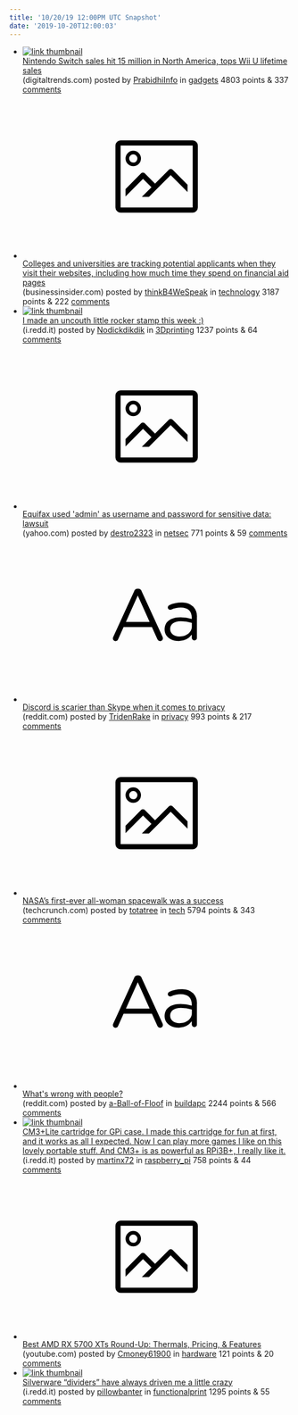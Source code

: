 ```yaml
---
title: '10/20/19 12:00PM UTC Snapshot'
date: '2019-10-20T12:00:03'
---
```

<ul>
<li><a href='https://www.digitaltrends.com/gaming/nintendo-switch-sales-north-america-15-million'><img src='https://b.thumbs.redditmedia.com/xuMB3GWD_fSJpfDA29Jhp0CYwK4TaSArRqWiq4U9aFE.jpg' alt='link thumbnail'></a><div><div class='linkTitle'><a href='https://www.digitaltrends.com/gaming/nintendo-switch-sales-north-america-15-million'>Nintendo Switch sales hit 15 million in North America, tops Wii U lifetime sales</a></div>(digitaltrends.com) posted by <a href='https://www.reddit.com/user/PrabidhiInfo'>PrabidhiInfo</a> in <a href='https://www.reddit.com/r/gadgets'>gadgets</a> 4803 points & 337 <a href='https://www.reddit.com/r/gadgets/comments/dkf5d6/nintendo_switch_sales_hit_15_million_in_north/'>comments</a></div></li>

<li><a href='https://www.businessinsider.com/colleges-universities-websites-track-web-activity-of-potential-applicants-report-2019-10'><svg version='1.1' viewBox='-34 -14 104 64' preserveAspectRatio='xMidYMid meet' xmlns='http://www.w3.org/2000/svg' xmlns:xlink='http://www.w3.org/1999/xlink'>
    <title>link thumbnail</title>
    <path d='M32,4H4A2,2,0,0,0,2,6V30a2,2,0,0,0,2,2H32a2,2,0,0,0,2-2V6A2,2,0,0,0,32,4ZM4,30V6H32V30Z'></path>
    <path d='M8.92,14a3,3,0,1,0-3-3A3,3,0,0,0,8.92,14Zm0-4.6A1.6,1.6,0,1,1,7.33,11,1.6,1.6,0,0,1,8.92,9.41Z'></path>
    <path d='M22.78,15.37l-5.4,5.4-4-4a1,1,0,0,0-1.41,0L5.92,22.9v2.83l6.79-6.79L16,22.18l-3.75,3.75H15l8.45-8.45L30,24V21.18l-5.81-5.81A1,1,0,0,0,22.78,15.37Z'></path>
</svg></a><div><div class='linkTitle'><a href='https://www.businessinsider.com/colleges-universities-websites-track-web-activity-of-potential-applicants-report-2019-10'>Colleges and universities are tracking potential applicants when they visit their websites, including how much time they spend on financial aid pages</a></div>(businessinsider.com) posted by <a href='https://www.reddit.com/user/thinkB4WeSpeak'>thinkB4WeSpeak</a> in <a href='https://www.reddit.com/r/technology'>technology</a> 3187 points & 222 <a href='https://www.reddit.com/r/technology/comments/dkeprg/colleges_and_universities_are_tracking_potential/'>comments</a></div></li>

<li><a href='https://i.redd.it/jjl1lncixkt31.jpg'><img src='https://b.thumbs.redditmedia.com/D67ld_zBKQAaoFJNpJFMUylImBqMpTtm9yl-TZc655s.jpg' alt='link thumbnail'></a><div><div class='linkTitle'><a href='https://i.redd.it/jjl1lncixkt31.jpg'>I made an uncouth little rocker stamp this week :)</a></div>(i.redd.it) posted by <a href='https://www.reddit.com/user/Nodickdikdik'>Nodickdikdik</a> in <a href='https://www.reddit.com/r/3Dprinting'>3Dprinting</a> 1237 points & 64 <a href='https://www.reddit.com/r/3Dprinting/comments/dkbauu/i_made_an_uncouth_little_rocker_stamp_this_week/'>comments</a></div></li>

<li><a href='https://www.yahoo.com/finance/news/equifax-password-username-admin-lawsuit-201118316.html'><svg version='1.1' viewBox='-34 -14 104 64' preserveAspectRatio='xMidYMid meet' xmlns='http://www.w3.org/2000/svg' xmlns:xlink='http://www.w3.org/1999/xlink'>
    <title>link thumbnail</title>
    <path d='M32,4H4A2,2,0,0,0,2,6V30a2,2,0,0,0,2,2H32a2,2,0,0,0,2-2V6A2,2,0,0,0,32,4ZM4,30V6H32V30Z'></path>
    <path d='M8.92,14a3,3,0,1,0-3-3A3,3,0,0,0,8.92,14Zm0-4.6A1.6,1.6,0,1,1,7.33,11,1.6,1.6,0,0,1,8.92,9.41Z'></path>
    <path d='M22.78,15.37l-5.4,5.4-4-4a1,1,0,0,0-1.41,0L5.92,22.9v2.83l6.79-6.79L16,22.18l-3.75,3.75H15l8.45-8.45L30,24V21.18l-5.81-5.81A1,1,0,0,0,22.78,15.37Z'></path>
</svg></a><div><div class='linkTitle'><a href='https://www.yahoo.com/finance/news/equifax-password-username-admin-lawsuit-201118316.html'>Equifax used 'admin' as username and password for sensitive data: lawsuit</a></div>(yahoo.com) posted by <a href='https://www.reddit.com/user/destro2323'>destro2323</a> in <a href='https://www.reddit.com/r/netsec'>netsec</a> 771 points & 59 <a href='https://www.reddit.com/r/netsec/comments/dkbiah/equifax_used_admin_as_username_and_password_for/'>comments</a></div></li>

<li><a href='https://www.reddit.com/r/privacy/comments/dka63e/discord_is_scarier_than_skype_when_it_comes_to/'><svg version='1.1' viewBox='-34 -12 104 64' preserveAspectRatio='xMidYMid slice' xmlns='http://www.w3.org/2000/svg' xmlns:xlink='http://www.w3.org/1999/xlink'>
    <title>text link thumbnail</title>
    <path d='M12.19,8.84a1.45,1.45,0,0,0-1.4-1h-.12a1.46,1.46,0,0,0-1.42,1L1.14,26.56a1.29,1.29,0,0,0-.14.59,1,1,0,0,0,1,1,1.12,1.12,0,0,0,1.08-.77l2.08-4.65h11l2.08,4.59a1.24,1.24,0,0,0,1.12.83,1.08,1.08,0,0,0,1.08-1.08,1.64,1.64,0,0,0-.14-.57ZM6.08,20.71l4.59-10.22,4.6,10.22Z'>
    </path>
    <path d='M32.24,14.78A6.35,6.35,0,0,0,27.6,13.2a11.36,11.36,0,0,0-4.7,1,1,1,0,0,0-.58.89,1,1,0,0,0,.94.92,1.23,1.23,0,0,0,.39-.08,8.87,8.87,0,0,1,3.72-.81c2.7,0,4.28,1.33,4.28,3.92v.5a15.29,15.29,0,0,0-4.42-.61c-3.64,0-6.14,1.61-6.14,4.64v.05c0,2.95,2.7,4.48,5.37,4.48a6.29,6.29,0,0,0,5.19-2.48V26.9a1,1,0,0,0,1,1,1,1,0,0,0,1-1.06V19A5.71,5.71,0,0,0,32.24,14.78Zm-.56,7.7c0,2.28-2.17,3.89-4.81,3.89-1.94,0-3.61-1.06-3.61-2.86v-.06c0-1.8,1.5-3,4.2-3a15.2,15.2,0,0,1,4.22.61Z'>
    </path>
</svg></a><div><div class='linkTitle'><a href='https://www.reddit.com/r/privacy/comments/dka63e/discord_is_scarier_than_skype_when_it_comes_to/'>Discord is scarier than Skype when it comes to privacy</a></div>(reddit.com) posted by <a href='https://www.reddit.com/user/TridenRake'>TridenRake</a> in <a href='https://www.reddit.com/r/privacy'>privacy</a> 993 points & 217 <a href='https://www.reddit.com/r/privacy/comments/dka63e/discord_is_scarier_than_skype_when_it_comes_to/'>comments</a></div></li>

<li><a href='https://techcrunch.com/2019/10/18/watch-nasas-first-ever-all-woman-spacewalk-live/'><svg version='1.1' viewBox='-34 -14 104 64' preserveAspectRatio='xMidYMid meet' xmlns='http://www.w3.org/2000/svg' xmlns:xlink='http://www.w3.org/1999/xlink'>
    <title>link thumbnail</title>
    <path d='M32,4H4A2,2,0,0,0,2,6V30a2,2,0,0,0,2,2H32a2,2,0,0,0,2-2V6A2,2,0,0,0,32,4ZM4,30V6H32V30Z'></path>
    <path d='M8.92,14a3,3,0,1,0-3-3A3,3,0,0,0,8.92,14Zm0-4.6A1.6,1.6,0,1,1,7.33,11,1.6,1.6,0,0,1,8.92,9.41Z'></path>
    <path d='M22.78,15.37l-5.4,5.4-4-4a1,1,0,0,0-1.41,0L5.92,22.9v2.83l6.79-6.79L16,22.18l-3.75,3.75H15l8.45-8.45L30,24V21.18l-5.81-5.81A1,1,0,0,0,22.78,15.37Z'></path>
</svg></a><div><div class='linkTitle'><a href='https://techcrunch.com/2019/10/18/watch-nasas-first-ever-all-woman-spacewalk-live/'>NASA’s first-ever all-woman spacewalk was a success</a></div>(techcrunch.com) posted by <a href='https://www.reddit.com/user/totatree'>totatree</a> in <a href='https://www.reddit.com/r/tech'>tech</a> 5794 points & 343 <a href='https://www.reddit.com/r/tech/comments/dk337m/nasas_firstever_allwoman_spacewalk_was_a_success/'>comments</a></div></li>

<li><a href='https://www.reddit.com/r/buildapc/comments/dk3304/whats_wrong_with_people/'><svg version='1.1' viewBox='-34 -12 104 64' preserveAspectRatio='xMidYMid slice' xmlns='http://www.w3.org/2000/svg' xmlns:xlink='http://www.w3.org/1999/xlink'>
    <title>text link thumbnail</title>
    <path d='M12.19,8.84a1.45,1.45,0,0,0-1.4-1h-.12a1.46,1.46,0,0,0-1.42,1L1.14,26.56a1.29,1.29,0,0,0-.14.59,1,1,0,0,0,1,1,1.12,1.12,0,0,0,1.08-.77l2.08-4.65h11l2.08,4.59a1.24,1.24,0,0,0,1.12.83,1.08,1.08,0,0,0,1.08-1.08,1.64,1.64,0,0,0-.14-.57ZM6.08,20.71l4.59-10.22,4.6,10.22Z'>
    </path>
    <path d='M32.24,14.78A6.35,6.35,0,0,0,27.6,13.2a11.36,11.36,0,0,0-4.7,1,1,1,0,0,0-.58.89,1,1,0,0,0,.94.92,1.23,1.23,0,0,0,.39-.08,8.87,8.87,0,0,1,3.72-.81c2.7,0,4.28,1.33,4.28,3.92v.5a15.29,15.29,0,0,0-4.42-.61c-3.64,0-6.14,1.61-6.14,4.64v.05c0,2.95,2.7,4.48,5.37,4.48a6.29,6.29,0,0,0,5.19-2.48V26.9a1,1,0,0,0,1,1,1,1,0,0,0,1-1.06V19A5.71,5.71,0,0,0,32.24,14.78Zm-.56,7.7c0,2.28-2.17,3.89-4.81,3.89-1.94,0-3.61-1.06-3.61-2.86v-.06c0-1.8,1.5-3,4.2-3a15.2,15.2,0,0,1,4.22.61Z'>
    </path>
</svg></a><div><div class='linkTitle'><a href='https://www.reddit.com/r/buildapc/comments/dk3304/whats_wrong_with_people/'>What's wrong with people?</a></div>(reddit.com) posted by <a href='https://www.reddit.com/user/a-Ball-of-Floof'>a-Ball-of-Floof</a> in <a href='https://www.reddit.com/r/buildapc'>buildapc</a> 2244 points & 566 <a href='https://www.reddit.com/r/buildapc/comments/dk3304/whats_wrong_with_people/'>comments</a></div></li>

<li><a href='https://i.redd.it/ttisg27qbjt31.jpg'><img src='https://b.thumbs.redditmedia.com/kXoDhBDvNz-OUa5BHMrYRZe60SpwIu-z6AJcVS6ke7A.jpg' alt='link thumbnail'></a><div><div class='linkTitle'><a href='https://i.redd.it/ttisg27qbjt31.jpg'>CM3+Lite cartridge for GPi case. I made this cartridge for fun at first, and it works as all I expected. Now I can play more games l like on this lovely portable stuff. And CM3+ is as powerful as RPi3B+, I really like it.</a></div>(i.redd.it) posted by <a href='https://www.reddit.com/user/martinx72'>martinx72</a> in <a href='https://www.reddit.com/r/raspberry_pi'>raspberry_pi</a> 758 points & 44 <a href='https://www.reddit.com/r/raspberry_pi/comments/dk71yd/cm3lite_cartridge_for_gpi_case_i_made_this/'>comments</a></div></li>

<li><a href='https://www.youtube.com/watch?v=5McVc0SQMHU&amp;feature=share'><svg version='1.1' viewBox='-34 -14 104 64' preserveAspectRatio='xMidYMid meet' xmlns='http://www.w3.org/2000/svg' xmlns:xlink='http://www.w3.org/1999/xlink'>
    <title>link thumbnail</title>
    <path d='M32,4H4A2,2,0,0,0,2,6V30a2,2,0,0,0,2,2H32a2,2,0,0,0,2-2V6A2,2,0,0,0,32,4ZM4,30V6H32V30Z'></path>
    <path d='M8.92,14a3,3,0,1,0-3-3A3,3,0,0,0,8.92,14Zm0-4.6A1.6,1.6,0,1,1,7.33,11,1.6,1.6,0,0,1,8.92,9.41Z'></path>
    <path d='M22.78,15.37l-5.4,5.4-4-4a1,1,0,0,0-1.41,0L5.92,22.9v2.83l6.79-6.79L16,22.18l-3.75,3.75H15l8.45-8.45L30,24V21.18l-5.81-5.81A1,1,0,0,0,22.78,15.37Z'></path>
</svg></a><div><div class='linkTitle'><a href='https://www.youtube.com/watch?v=5McVc0SQMHU&amp;feature=share'>Best AMD RX 5700 XTs Round-Up: Thermals, Pricing, &amp; Features</a></div>(youtube.com) posted by <a href='https://www.reddit.com/user/Cmoney61900'>Cmoney61900</a> in <a href='https://www.reddit.com/r/hardware'>hardware</a> 121 points & 20 <a href='https://www.reddit.com/r/hardware/comments/dke9d7/best_amd_rx_5700_xts_roundup_thermals_pricing/'>comments</a></div></li>

<li><a href='https://i.redd.it/s7pqemqxbit31.jpg'><img src='https://b.thumbs.redditmedia.com/tt92SopBTFDNxmqJYxlAgwQTIpnGK8BNPwoI4fRXY0c.jpg' alt='link thumbnail'></a><div><div class='linkTitle'><a href='https://i.redd.it/s7pqemqxbit31.jpg'>Silverware “dividers” have always driven me a little crazy</a></div>(i.redd.it) posted by <a href='https://www.reddit.com/user/pillowbanter'>pillowbanter</a> in <a href='https://www.reddit.com/r/functionalprint'>functionalprint</a> 1295 points & 55 <a href='https://www.reddit.com/r/functionalprint/comments/dk4enn/silverware_dividers_have_always_driven_me_a/'>comments</a></div></li>

</ul>
